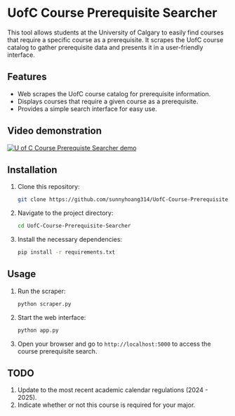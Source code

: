 # UofC Course Prerequisite Searcher

This tool allows students at the University of Calgary to easily find courses that require a specific course as a prerequisite. It scrapes the UofC course catalog to gather prerequisite data and presents it in a user-friendly interface.

## Features

- Web scrapes the UofC course catalog for prerequisite information.
- Displays courses that require a given course as a prerequisite.
- Provides a simple search interface for easy use.

## Video demonstration
[![U of C Course Prerequiste Searcher demo
](https://img.youtube.com/vi/UUfNS0MHBkc/0.jpg)](https://www.youtube.com/watch?v=UUfNS0MHBkc)

## Installation

1. Clone this repository:
    ```bash
    git clone https://github.com/sunnyhoang314/UofC-Course-Prerequisite-Searcher.git
    ```

2. Navigate to the project directory:
    ```bash
    cd UofC-Course-Prerequisite-Searcher
    ```

3. Install the necessary dependencies:
    ```bash
    pip install -r requirements.txt
    ```

## Usage

1. Run the scraper:
    ```bash
    python scraper.py
    ```

2. Start the web interface:
    ```bash
    python app.py
    ```

3. Open your browser and go to `http://localhost:5000` to access the course prerequisite search.

## TODO

1. Update to the most recent academic calendar regulations (2024 - 2025).
2. Indicate whether or not this course is required for your major.
